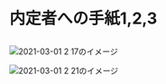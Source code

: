 # 内定者への手紙1,2,3

## 

![2021-03-01 2 17のイメージ](https://user-images.githubusercontent.com/53253817/109427149-5baec300-7a34-11eb-9635-d84d83b7f2b4.jpg)

![2021-03-01 2 21のイメージ](https://user-images.githubusercontent.com/53253817/109427239-cd870c80-7a34-11eb-8995-357ea22cf90f.jpg)
